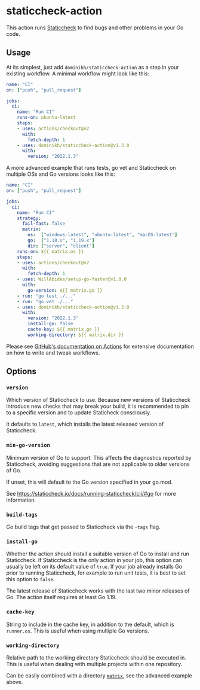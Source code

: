 # staticcheck-action

This action runs [Staticcheck](https://staticcheck.io) to find bugs and other problems in your Go code.

## Usage

At its simplest, just add `dominikh/staticcheck-action` as a step in your existing workflow.
A minimal workflow might look like this:

```yaml
name: "CI"
on: ["push", "pull_request"]

jobs:
  ci:
    name: "Run CI"
    runs-on: ubuntu-latest
    steps:
    - uses: actions/checkout@v2
      with:
        fetch-depth: 1
    - uses: dominikh/staticcheck-action@v1.3.0
      with:
        version: "2022.1.3"
```

A more advanced example that runs tests, go vet and Staticcheck on multiple OSs and Go versions looks like this:

```yaml
name: "CI"
on: ["push", "pull_request"]

jobs:
  ci:
    name: "Run CI"
    strategy:
      fail-fast: false
      matrix:
        os:  ["windows-latest", "ubuntu-latest", "macOS-latest"]
        go:  ["1.18.x", "1.19.x"]
        dir: ["server", "client"]
    runs-on: ${{ matrix.os }}
    steps:
    - uses: actions/checkout@v2
      with:
        fetch-depth: 1
    - uses: WillAbides/setup-go-faster@v1.8.0
      with:
        go-version: ${{ matrix.go }}
    - run: "go test ./..."
    - run: "go vet ./..."
    - uses: dominikh/staticcheck-action@v1.3.0
      with:
        version: "2022.1.3"
        install-go: false
        cache-key: ${{ matrix.go }}
        working-directory: ${{ matrix.dir }}
```



Please see [GitHub's documentation on Actions](https://docs.github.com/en/actions) for extensive
documentation on how to write and tweak workflows.

## Options

### `version`

Which version of Staticcheck to use.
Because new versions of Staticcheck introduce new checks that may break your build,
it is recommended to pin to a specific version and to update Staticheck consciously.

It defaults to `latest`, which installs the latest released version of Staticcheck.

### `min-go-version`

Minimum version of Go to support. This affects the diagnostics reported by Staticcheck,
avoiding suggestions that are not applicable to older versions of Go.

If unset, this will default to the Go version specified in your go.mod.

See https://staticcheck.io/docs/running-staticcheck/cli/#go for more information.

### `build-tags`

Go build tags that get passed to Staticcheck via the `-tags` flag.

### `install-go`

Whether the action should install a suitable version of Go to install and run Staticcheck.
If Staticcheck is the only action in your job, this option can usually be left on its default value of `true`.
If your job already installs Go prior to running Staticcheck, for example to run unit tests, it is best to set this option to `false`.

The latest release of Staticcheck works with the last two minor releases of Go.
The action itself requires at least Go 1.19.

### `cache-key`

String to include in the cache key, in addition to the default, which is `runner.os`.
This is useful when using multiple Go versions.

### `working-directory`

Relative path to the working directory Staticcheck should be executed in.
This is useful when dealing with multiple projects within one repository.

Can be easily combined with a directory [`matrix`](https://docs.github.com/en/actions/using-workflows/workflow-syntax-for-github-actions#jobsjob_idstrategymatrix),
see the advanced example above.

